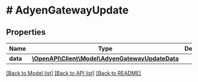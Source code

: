 # # AdyenGatewayUpdate

## Properties

Name | Type | Description | Notes
------------ | ------------- | ------------- | -------------
**data** | [**\OpenAPI\Client\Model\AdyenGatewayUpdateData**](AdyenGatewayUpdateData.md) |  |

[[Back to Model list]](../../README.md#models) [[Back to API list]](../../README.md#endpoints) [[Back to README]](../../README.md)

